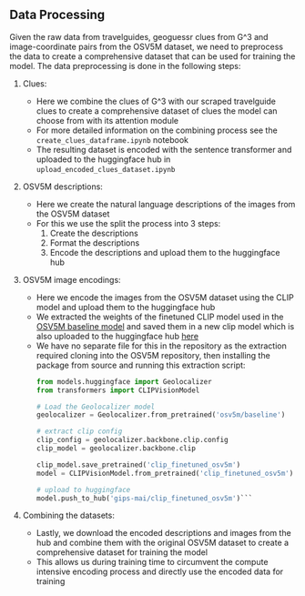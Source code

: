 ## Data Processing

Given the raw data from travelguides, geoguessr clues from G^3 and image-coordinate pairs from the OSV5M dataset, we
need to preprocess the data to create a comprehensive dataset that can be used for training the model.
The data preprocessing is done in the following steps:

1. Clues:
    - Here we combine the clues of G^3 with our scraped travelguide clues to create a comprehensive dataset of clues the
      model can choose from with its attention module
    - For more detailed information on the combining process see the `create_clues_dataframe.ipynb` notebook
    - The resulting dataset is encoded with the sentence transformer and uploaded to the huggingface hub
      in `upload_encoded_clues_dataset.ipynb`

2. OSV5M descriptions:
    - Here we create the natural language descriptions of the images from the OSV5M dataset
    - For this we use the split the process into 3 steps:
        1. Create the descriptions
        2. Format the descriptions
        3. Encode the descriptions and upload them to the huggingface hub

3. OSV5M image encodings:
    - Here we encode the images from the OSV5M dataset using the CLIP model and upload them to the huggingface hub
    - We extracted the weights of the finetuned CLIP model used in
      the [OSV5M baseline model](https://huggingface.co/osv5m/baseline) and saved them in a new clip model which is also
      uploaded to the huggingface hub [here](https://huggingface.co/gips-mai/clip_finetuned_osv5m)
    - We have no separate file for this in the repository as the extraction required cloning into the OSV5M repository,
      then installing the package from source and running this extraction script:
        ```python
      from models.huggingface import Geolocalizer
      from transformers import CLIPVisionModel
      
      # Load the Geolocalizer model
      geolocalizer = Geolocalizer.from_pretrained('osv5m/baseline')
      
      # extract clip config
      clip_config = geolocalizer.backbone.clip.config
      clip_model = geolocalizer.backbone.clip
      
      clip_model.save_pretrained('clip_finetuned_osv5m')
      model = CLIPVisionModel.from_pretrained('clip_finetuned_osv5m')
      
      # upload to huggingface
      model.push_to_hub('gips-mai/clip_finetuned_osv5m')```

4. Combining the datasets:
   - Lastly, we download the encoded descriptions and images from the hub and combine them with the original OSV5M dataset
     to create a comprehensive dataset for training the model
   - This allows us during training time to circumvent the compute intensive encoding process and directly use the encoded
     data for training